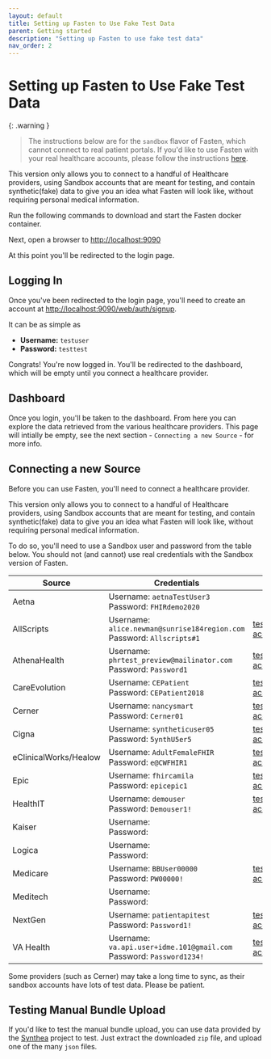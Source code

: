 ```yaml
---
layout: default
title: Setting up Fasten to Use Fake Test Data
parent: Getting started
description: "Setting up Fasten to use fake test data"
nav_order: 2
---
```


# Setting up Fasten to Use Fake Test Data

{: .warning }

> The instructions below are for the `sandbox` flavor of Fasten, which cannot connect to real patient portals. If you'd like to use Fasten with your real healthcare accounts, please follow the instructions [here](/beta/main.html).

This version only allows you to connect to a handful of Healthcare providers, using Sandbox accounts that are meant for testing, and contain synthetic(fake) data to give you an idea what Fasten will look like, without requiring personal medical information.

Run the following commands to download and start the Fasten docker container.

Next, open a browser to [http://localhost:9090](http://localhost:9090)

At this point you'll be redirected to the login page.

## Logging In

Once you've been redirected to the login page, you'll need to create an account at [http://localhost:9090/web/auth/signup](http://localhost:9090/web/auth/signup).

It can be as simple as

- **Username:** `testuser`
- **Password:** `testtest`

Congrats! You're now logged in. You'll be redirected to the dashboard, which will be empty until you connect a healthcare provider.

## Dashboard

Once you login, you'll be taken to the dashboard.
From here you can explore the data retrieved from the various healthcare providers.
This page will intially be empty, see the next section - `Connecting a new Source` - for more info.

## Connecting a new Source

Before you can use Fasten, you'll need to connect a healthcare provider.

This version only allows you to connect to a handful of Healthcare providers, using Sandbox accounts that are meant for testing, and contain synthetic(fake) data to give you an idea what Fasten will look like, without requiring personal medical information.

To do so, you'll need to use a Sandbox user and password from the table below. You should not (and cannot) use real credentials with the Sandbox version of Fasten.

| Source                | Credentials                                                                | Link                                                                                                                                  |
| --------------------- | -------------------------------------------------------------------------- | ------------------------------------------------------------------------------------------------------------------------------------- |
| Aetna                 | Username: `aetnaTestUser3` <br>Password: `FHIRdemo2020`                    |                                                                                                                                       |
| AllScripts            | Username: `alice.newman@sunrise184region.com` <br>Password: `Allscripts#1` | [test accounts](https://developer.allscripts.com/Content/fhir/FHIRSandboxes_index.html)                                               |
| AthenaHealth          | Username: `phrtest_preview@mailinator.com` <br>Password: `Password1`       | [test accounts](https://docs.athenahealth.com/api/guides/onboarding-overview)                                                         |
| CareEvolution         | Username: `CEPatient` <br>Password: `CEPatient2018`                        | [test accounts](https://fhir.careevolution.com/TestPatientAccounts.html)                                                              |
| Cerner                | Username: `nancysmart` <br>Password: `Cerner01`                            | [test accounts](https://docs.google.com/document/d/10RnVyF1etl_17pyCyK96tyhUWRbrTyEcqpwzW-Z-Ybs/edit)                                 |
| Cigna                 | Username: `syntheticuser05` <br>Password: `5ynthU5er5`                     | [test accounts](https://developer.cigna.com/service-apis/patient-access/sandbox#How-to-Use-the-Sandbox-Sandbox-Test-Users)            |
| eClinicalWorks/Healow | Username: `AdultFemaleFHIR` <br>Password: `e@CWFHIR1`                      | [test accounts](https://fhir.eclinicalworks.com/ecwopendev/)                                                                          |
| Epic                  | Username: `fhircamila` <br>Password: `epicepic1`                           | [test accounts](https://fhir.epic.com/Documentation?docId=testpatients)                                                               |
| HealthIT              | Username: `demouser` <br>Password: `Demouser1!`                            | [test accounts](https://fhirsandbox.healthit.gov/secure/r4/view/userlogin.html)                                                       |
| Kaiser                | Username: <br>Password:                                                    |                                                                                                                                       |
| Logica                | Username: <br>Password:                                                    |                                                                                                                                       |
| Medicare              | Username: `BBUser00000` <br>Password: `PW00000!`                           | [test accounts](https://bluebutton.cms.gov/developers/#developer-guidelines)                                                          |
| Meditech              | Username: <br>Password:                                                    |                                                                                                                                       |
| NextGen               | Username: `patientapitest` <br>Password: `Password1!`                      | [test accounts](https://www.nextgen.com/-/media/files/api/nge-patient-api-auth-guide.pdf)                                             |
| VA Health             | Username: `va.api.user+idme.101@gmail.com` <br>Password: `Password1234!`   | [test accounts](https://github.com/department-of-veterans-affairs/vets-api-clients/blob/master/test_accounts/health_test_accounts.md) |

Some providers (such as Cerner) may take a long time to sync, as their sandbox accounts have lots of test data. Please be patient.

## Testing Manual Bundle Upload

If you'd like to test the manual bundle upload, you can use data provided by the [Synthea](https://synthetichealth.github.io/synthea-sample-data/downloads/synthea_sample_data_fhir_r4_sep2019.zip) project to test.
Just extract the downloaded `zip` file, and upload one of the many `json` files.
